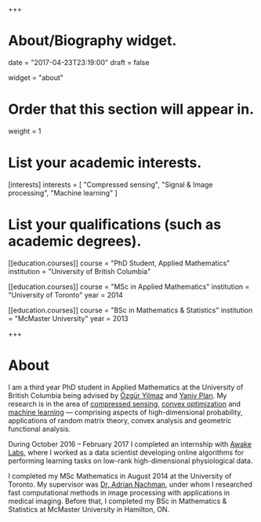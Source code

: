 +++
# About/Biography widget.

date = "2017-04-23T23:19:00"
draft = false

widget = "about"

# Order that this section will appear in.
weight = 1

# List your academic interests.
[interests]
  interests = [
    "Compressed sensing",
    "Signal & Image processing",
    "Machine learning"
  ]

# List your qualifications (such as academic degrees).
[[education.courses]]
  course = "PhD Student, Applied Mathematics"
  institution = "University of British Columbia"

[[education.courses]]
  course = "MSc in Applied Mathematics"
  institution = "University of Toronto"
  year = 2014

[[education.courses]]
  course = "BSc in Mathematics & Statistics"
  institution = "McMaster University"
  year = 2013
 
+++

# About

I am a third year PhD student in Applied Mathematics at the University of
British Columbia being advised by
[Özgür Yilmaz](http://www.math.ubc.ca/~oyilmaz/) and
[Yaniv Plan](http://www.yanivplan.com/). My research is in the area of
[compressed sensing](https://en.wikipedia.org/wiki/Compressed_sensing),
[convex optimization](https://en.wikipedia.org/wiki/Convex_optimization) and
[machine learning](https://en.wikipedia.org/wiki/Machine_learning) &mdash;
comprising aspects of high-dimensional probability, applications of random
matrix theory, convex analysis and geometric functional analysis.

During October 2016 &ndash; February 2017 I completed an internship with
[Awake Labs](http://www.awakelabs.com/), where I worked as a data scientist
developing online algorithms for performing learning tasks on low-rank
high-dimensional physiological data.

I completed my MSc Mathematics in August 2014 at the University of Toronto. My
supervisor was
[Dr. Adrian Nachman](https://www.ece.utoronto.ca/people/nachman-a/), under whom
I researched fast computational methods in image processing with applications
in medical imaging. Before that, I completed my BSc in Mathematics & Statistics
at McMaster University in Hamilton, ON.
